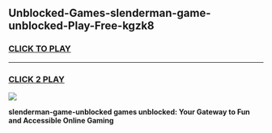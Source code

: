 
## Unblocked-Games-slenderman-game-unblocked-Play-Free-kgzk8
<h3>
<a href="https://premium76.site?title=slenderman-game-unblocked&ref=22A">CLICK TO PLAY</a></h3>
<hr>

<h3>
<a href="https://premium76.site?title=slenderman-game-unblocked&ref=22A">CLICK 2 PLAY</a>
  
</h3>

<a href="https://premium76.site?title=slenderman-game-unblocked&ref=22A"><img src="https://clearcache.store/games.png"></a>


**slenderman-game-unblocked games unblocked: Your Gateway to Fun and Accessible Online Gaming**
